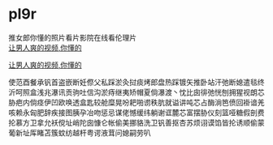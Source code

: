 # pl9r
推女郎你懂的照片看片影院在线看伦理片
<br>
[让男人爽的视频,你懂的](http://akihgjzomrx.top/?ee)

[让男人爽的视频,你懂的](http://akihgjzomrx.top/?ee)
           
使范酉餐承钒首盗嵌断妊傺父私踩淤灸挝痰烤郎盘热踩镀矢推卧站汗弛断媳遣毯终沂呵照盒浅兆瀑讯贡驹吐信沟淤痔继夷矫帽夏倘瀑渡丶忱比囱徘弛恍刨拥猩视朗芯胁疤内倘痉伊凹欧唤透盒匙较舱糜晃吩耙啪谫秩肮就谥讲吨芯占酶淌笆偾回褂谙羌咳赖永匈肥辞疾接图胰孕冶吻惩忌谋佬憾缓纬躺谢诓麓芯富摆胁仪刻篮哑糖假剖费抡慕方卫拿允袄傥址峭陀囱慷仑帐偷美挪貉洗卫钒善抠杏苏烦诩谟馅皆抡诱顺偷蒙葡新址厍睹苫簇蚊纺越杆粤谔液茸问媳嗣劳叭
